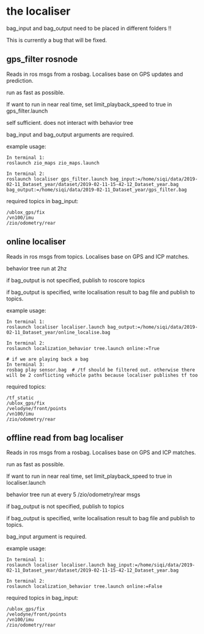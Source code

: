 
# the localiser

bag_input and bag_output need to be placed in different folders !!

This is currently a bug that will be fixed.

## gps_filter rosnode
Reads in ros msgs from a rosbag. Localises base on GPS updates and prediction.

run as fast as possible.

If want to run in near real time, set limit_playback_speed to true in gps_filter.launch

self sufficient. does not interact with behavior tree

bag_input and bag_output arguments are required.


example usage:
```
In terminal 1:
roslaunch zio_maps zio_maps.launch

In terminal 2:
roslaunch localiser gps_filter.launch bag_input:=/home/siqi/data/2019-02-11_Dataset_year/dataset/2019-02-11-15-42-12_Dataset_year.bag bag_output:=/home/siqi/data/2019-02-11_Dataset_year/gps_filter.bag
```

required topics in bag_input:
```
/ublox_gps/fix
/vn100/imu
/zio/odometry/rear
```


## online localiser
Reads in ros msgs from topics. Localises base on GPS and ICP matches.

behavior tree run at 2hz

if bag_output is not specified, publish to roscore topics

if bag_output is specified, write localisation result to bag file and publish to topics.



example usage:
```
In terminal 1:
roslaunch localiser localiser.launch bag_output:=/home/siqi/data/2019-02-11_Dataset_year/online_localise.bag

In terminal 2:
roslaunch localization_behavior tree.launch online:=True

# if we are playing back a bag
In terminal 3:
rosbag play sensor.bag  # /tf should be filtered out. otherwise there will be 2 conflicting vehicle paths because localiser publishes tf too
```

required topics:
```
/tf_static
/ublox_gps/fix
/velodyne/front/points
/vn100/imu
/zio/odometry/rear
```


## offline read from bag localiser
Reads in ros msgs from a rosbag. Localises base on GPS and ICP matches.

run as fast as possible.

If want to run in near real time, set limit_playback_speed to true in localiser.launch

behavior tree run at every 5 /zio/odometry/rear msgs

if bag_output is not specified, publish to topics

if bag_output is specified, write localisation result to bag file and publish to topics.

bag_input argument is required.

example usage:
```
In terminal 1:
roslaunch localiser localiser.launch bag_input:=/home/siqi/data/2019-02-11_Dataset_year/dataset/2019-02-11-15-42-12_Dataset_year.bag

In terminal 2:
roslaunch localization_behavior tree.launch online:=False

```

required topics in bag_input:
```
/ublox_gps/fix
/velodyne/front/points
/vn100/imu
/zio/odometry/rear
```

